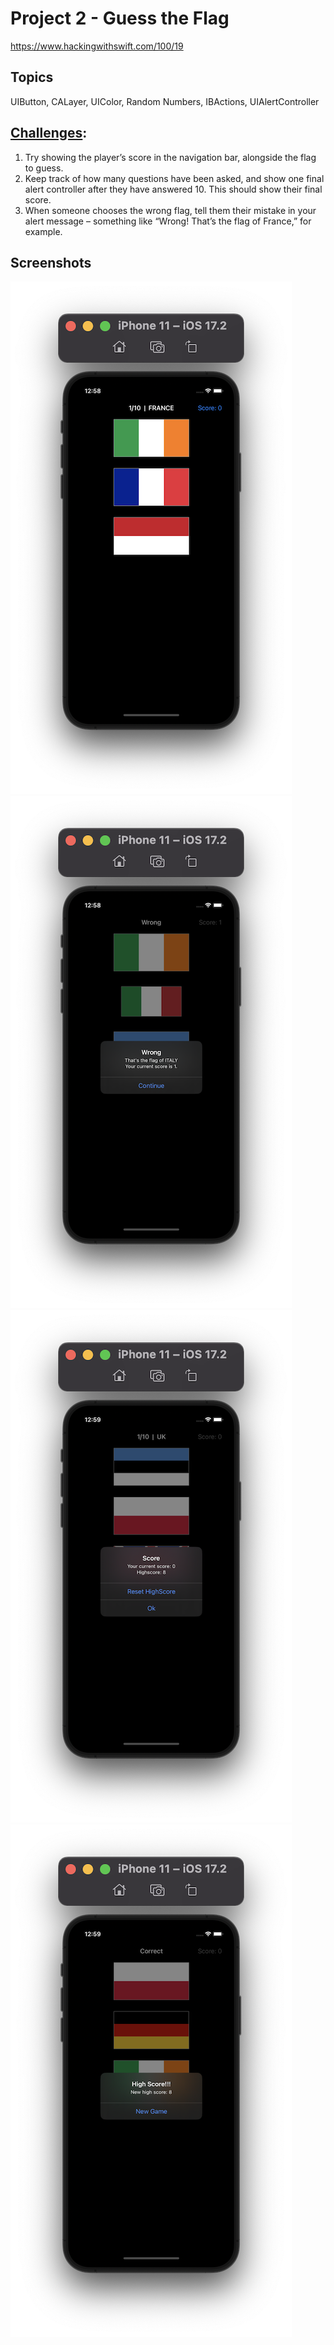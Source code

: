 # Project 2 - Guess the Flag

https://www.hackingwithswift.com/100/19

## Topics
UIButton, CALayer, UIColor, Random Numbers, IBActions, UIAlertController

## [Challenges](https://www.hackingwithswift.com/read/2/6/wrap-up):
1. Try showing the player’s score in the navigation bar, alongside the flag to guess.
2. Keep track of how many questions have been asked, and show one final alert controller after they have answered 10. This should show their final score.
3. When someone chooses the wrong flag, tell them their mistake in your alert message – something like “Wrong! That’s the flag of France,” for example.


## Screenshots

![screenshot1](screenshots/Screenshot1.png)
![screenshot2](screenshots/screenshot2.png)
![screenshot3](screenshots/Screenshot3.png)
![screenshot4](screenshots/Screenshot4.png)
